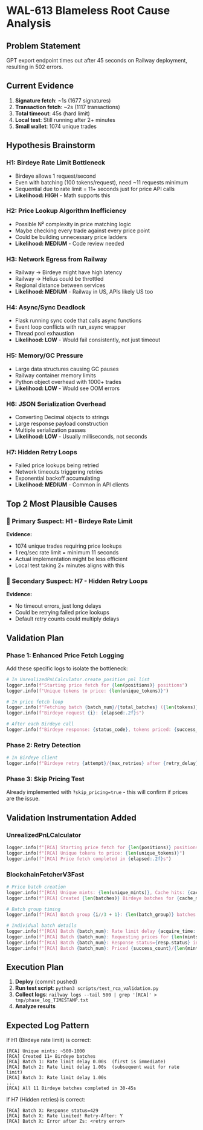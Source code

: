 # WAL-613 Blameless Root Cause Analysis

## Problem Statement
GPT export endpoint times out after 45 seconds on Railway deployment, resulting in 502 errors.

## Current Evidence
1. **Signature fetch**: ~1s (1677 signatures)
2. **Transaction fetch**: ~2s (1117 transactions) 
3. **Total timeout**: 45s (hard limit)
4. **Local test**: Still running after 2+ minutes
5. **Small wallet**: 1074 unique trades

## Hypothesis Brainstorm

### H1: Birdeye Rate Limit Bottleneck
- Birdeye allows 1 request/second
- Even with batching (100 tokens/request), need ~11 requests minimum
- Sequential due to rate limit = 11+ seconds just for price API calls
- **Likelihood: HIGH** - Math supports this

### H2: Price Lookup Algorithm Inefficiency
- Possible N² complexity in price matching logic
- Maybe checking every trade against every price point
- Could be building unnecessary price ladders
- **Likelihood: MEDIUM** - Code review needed

### H3: Network Egress from Railway
- Railway → Birdeye might have high latency
- Railway → Helius could be throttled
- Regional distance between services
- **Likelihood: MEDIUM** - Railway in US, APIs likely US too

### H4: Async/Sync Deadlock
- Flask running sync code that calls async functions
- Event loop conflicts with run_async wrapper
- Thread pool exhaustion
- **Likelihood: LOW** - Would fail consistently, not just timeout

### H5: Memory/GC Pressure
- Large data structures causing GC pauses
- Railway container memory limits
- Python object overhead with 1000+ trades
- **Likelihood: LOW** - Would see OOM errors

### H6: JSON Serialization Overhead
- Converting Decimal objects to strings
- Large response payload construction
- Multiple serialization passes
- **Likelihood: LOW** - Usually milliseconds, not seconds

### H7: Hidden Retry Loops
- Failed price lookups being retried
- Network timeouts triggering retries
- Exponential backoff accumulating
- **Likelihood: MEDIUM** - Common in API clients

## Top 2 Most Plausible Causes

### 🎯 Primary Suspect: H1 - Birdeye Rate Limit
**Evidence:**
- 1074 unique trades requiring price lookups
- 1 req/sec rate limit = minimum 11 seconds
- Actual implementation might be less efficient
- Local test taking 2+ minutes aligns with this

### 🎯 Secondary Suspect: H7 - Hidden Retry Loops
**Evidence:**
- No timeout errors, just long delays
- Could be retrying failed price lookups
- Default retry counts could multiply delays

## Validation Plan

### Phase 1: Enhanced Price Fetch Logging
Add these specific logs to isolate the bottleneck:

```python
# In UnrealizedPnLCalculator.create_position_pnl_list
logger.info(f"Starting price fetch for {len(positions)} positions")
logger.info(f"Unique tokens to price: {len(unique_tokens)}")

# In price fetch loop
logger.info(f"Fetching batch {batch_num}/{total_batches} ({len(tokens)} tokens)")
logger.info(f"Birdeye request {i}: {elapsed:.2f}s")

# After each Birdeye call
logger.info(f"Birdeye response: {status_code}, tokens priced: {success_count}/{requested}")
```

### Phase 2: Retry Detection
```python
# In Birdeye client
logger.info(f"Birdeye retry {attempt}/{max_retries} after {retry_delay}s")
```

### Phase 3: Skip Pricing Test
Already implemented with `?skip_pricing=true` - this will confirm if prices are the issue.

## Validation Instrumentation Added

### UnrealizedPnLCalculator
```python
logger.info(f"[RCA] Starting price fetch for {len(positions)} positions")
logger.info(f"[RCA] Unique tokens to price: {len(unique_tokens)}")
logger.info(f"[RCA] Price fetch completed in {elapsed:.2f}s")
```

### BlockchainFetcherV3Fast
```python
# Price batch creation
logger.info(f"[RCA] Unique mints: {len(unique_mints)}, Cache hits: {cache_hits}, Cache misses: {cache_misses}")
logger.info(f"[RCA] Created {len(batches)} Birdeye batches for {cache_misses} missing prices")

# Batch group timing
logger.info(f"[RCA] Batch group {i//3 + 1}: {len(batch_group)} batches in {group_elapsed:.2f}s")

# Individual batch details
logger.info(f"[RCA] Batch {batch_num}: Rate limit delay {acquire_time:.2f}s")
logger.info(f"[RCA] Batch {batch_num}: Requesting prices for {len(mints)} tokens")
logger.info(f"[RCA] Batch {batch_num}: Response status={resp.status} in {elapsed:.2f}s")
logger.info(f"[RCA] Batch {batch_num}: Priced {success_count}/{len(mints)} tokens")
```

## Execution Plan

1. **Deploy** (commit pushed)
2. **Run test script**: `python3 scripts/test_rca_validation.py`
3. **Collect logs**: `railway logs --tail 500 | grep '[RCA]' > tmp/phase_log_TIMESTAMP.txt`
4. **Analyze results**

## Expected Log Pattern

If H1 (Birdeye rate limit) is correct:
```
[RCA] Unique mints: ~500-1000
[RCA] Created 11+ Birdeye batches
[RCA] Batch 1: Rate limit delay 0.00s  (first is immediate)
[RCA] Batch 2: Rate limit delay 1.00s  (subsequent wait for rate limit)
[RCA] Batch 3: Rate limit delay 1.00s
...
[RCA] All 11 Birdeye batches completed in 30-45s
```

If H7 (Hidden retries) is correct:
```
[RCA] Batch X: Response status=429
[RCA] Batch X: Rate limited! Retry-After: Y
[RCA] Batch X: Error after Zs: <retry error>
``` 